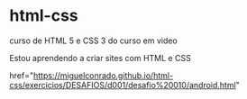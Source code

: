 # html-css
 curso de HTML 5 e CSS 3 do curso em video

Estou aprendendo a criar sites com HTML e CSS

<a> href="https://miguelconrado.github.io/html-css/exercicios/DESAFIOS/d001/desafio%20010/android.html"
